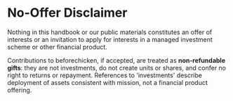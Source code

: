 # No-Offer Disclaimer

Nothing in this handbook or our public materials constitutes an offer of interests or an invitation to apply for interests in a managed investment scheme or other financial product.

Contributions to beforechicken, if accepted, are treated as **non‑refundable gifts**: they are not investments, do not create units or shares, and confer no right to returns or repayment. References to 'investments' describe deployment of assets consistent with mission, not a financial product offering.
